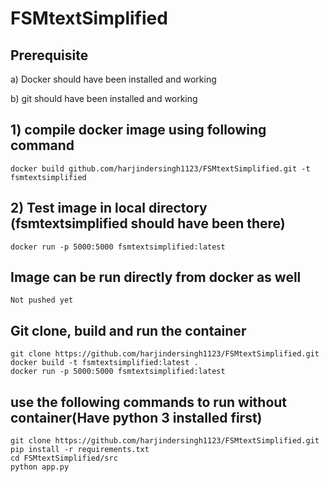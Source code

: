 # FSMtextSimplified

## Prerequisite
   a) Docker should have been installed and working
   
   b) git should have been installed and working
## 1) compile docker image using following command
```
docker build github.com/harjindersingh1123/FSMtextSimplified.git -t fsmtextsimplified
```
## 2) Test image in local directory (fsmtextsimplified should have been there)
```
docker run -p 5000:5000 fsmtextsimplified:latest
```

## Image can be run directly from docker as well
```
Not pushed yet
```
## Git clone, build and run the container
```
git clone https://github.com/harjindersingh1123/FSMtextSimplified.git
docker build -t fsmtextsimplified:latest .
docker run -p 5000:5000 fsmtextsimplified:latest
```
## use the following commands to run without container(Have python 3 installed first)
```
git clone https://github.com/harjindersingh1123/FSMtextSimplified.git
pip install -r requirements.txt 
cd FSMtextSimplified/src
python app.py
```
